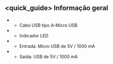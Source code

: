 ## <quick_guide> Informação geral

* - Cabo USB tipo A-Micro USB 
* - Indicador LED
* - Entrada: Micro USB de 5V / 1000 mA
* - Saída: USB de 5V / 1000 mA
